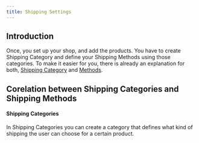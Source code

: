 ```yaml
---
title: Shipping Settings
---
```


## Introduction

Once, you set up your shop, and add the products. You have to create Shipping Category and define your Shipping Methods using those categories.
To make it easier for you, there is already an explanation for both, [Shipping Category](shipping_categories) and [Methods](shipping_methods).

## Corelation between Shipping Categories and Shipping Methods

#### Shipping Categories 
In Shipping Categories you can create a category that defines what kind of shipping the user can choose for a certain product. 



